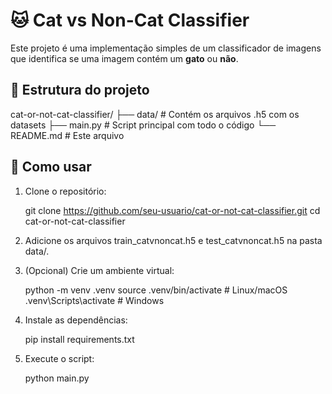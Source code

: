 # 🐱 Cat vs Non-Cat Classifier

Este projeto é uma implementação simples de um classificador de imagens que identifica se uma imagem contém um **gato** ou **não**.

## 📂 Estrutura do projeto

cat-or-not-cat-classifier/
├── data/ # Contém os arquivos .h5 com os datasets
├── main.py # Script principal com todo o código
└── README.md # Este arquivo

## 🚀 Como usar

1. Clone o repositório:

    git clone https://github.com/seu-usuario/cat-or-not-cat-classifier.git
    cd cat-or-not-cat-classifier

2. Adicione os arquivos train_catvnoncat.h5 e test_catvnoncat.h5 na pasta data/.

3. (Opcional) Crie um ambiente virtual:

    python -m venv .venv
    source .venv/bin/activate  # Linux/macOS
    .venv\Scripts\activate     # Windows

4. Instale as dependências:

    pip install requirements.txt

5. Execute o script:

    python main.py